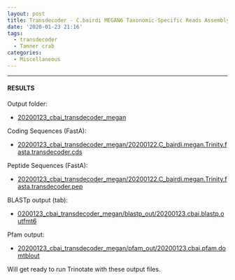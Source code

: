 ```yaml
---
layout: post
title: Transdecoder - C.bairdi MEGAN6 Taxonomic-Specific Reads Assembly from 20200122
date: '2020-01-23 21:16'
tags:
  - transdecoder
  - Tanner crab
categories:
  - Miscellaneous
---
```




---

#### RESULTS

Output folder:

- [20200123_cbai_transdecoder_megan](https://gannet.fish.washington.edu/Atumefaciens/20200123_cbai_transdecoder_megan/)

Coding Sequences (FastA):

- [20200123_cbai_transdecoder_megan/20200122.C_bairdi.megan.Trinity.fasta.transdecoder.cds](https://gannet.fish.washington.edu/Atumefaciens/20200123_cbai_transdecoder_megan/20200122.C_bairdi.megan.Trinity.fasta.transdecoder.cds)

Peptide Sequences (FastA):

- [20200123_cbai_transdecoder_megan/20200122.C_bairdi.megan.Trinity.fasta.transdecoder.pep](https://gannet.fish.washington.edu/Atumefaciens/20200123_cbai_transdecoder_megan/20200122.C_bairdi.megan.Trinity.fasta.transdecoder.pep)

BLASTp output (tab):

- [0200123_cbai_transdecoder_megan/blastp_out/20200123.cbai.blastp.outfmt6](https://gannet.fish.washington.edu/Atumefaciens/20200123_cbai_transdecoder_megan/blastp_out/20200123.cbai.blastp.outfmt6)

Pfam output:


- [20200123_cbai_transdecoder_megan/pfam_out/20200123.cbai.pfam.domtblout](https://gannet.fish.washington.edu/Atumefaciens/20200123_cbai_transdecoder_megan/pfam_out/20200123.cbai.pfam.domtblout)

Will get ready to run Trinotate with these output files.
